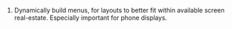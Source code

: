 1.  Dynamically build menus, for layouts to better fit within available screen real-estate. Especially important for phone displays.
